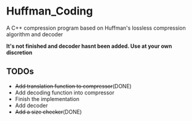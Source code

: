 # Huffman_Coding
A C++ compression program based on Huffman's lossless compression algorithm and decoder

**It's not finished and decoder hasnt been added. Use at your own discretion**

## TODOs
* ~~Add translation function to compressor~~(DONE)
* Add decoding function into compressor
* Finish the implementation
* Add decoder
* ~~Add a size checker~~(DONE)
